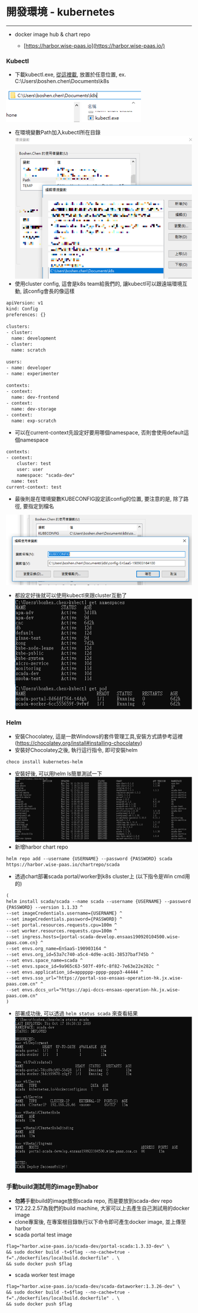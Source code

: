 # 開發環境 - kubernetes

---

* docker image hub & chart repo

  * [https://harbor.wise-paas.io](https://harbor.wise-paas.io/)

### Kubectl
- 下載kubectl.exe, [從這裡載](https://kubernetes.io/docs/tasks/tools/install-kubectl/#install-kubectl-on-windows), 放置於任意位置, ex. C:\Users\boshen.chen\Documents\k8s

![](/assets/kubectlpath.png)
- 在環境變數Path加入kubectl所在目錄
![](/assets/kubectlpathenv_mask.png)
- 使用cluster config, 這會是k8s team給我們的, 讓kubectl可以跟遠端環境互動, 該config會長的像這樣

```
apiVersion: v1
kind: Config
preferences: {}

clusters:
- cluster:
  name: development
- cluster:
  name: scratch

users:
- name: developer
- name: experimenter

contexts:
- context:
  name: dev-frontend
- context:
  name: dev-storage
- context:
  name: exp-scratch
```

- 可以在current-context先設定好要用哪個namespace, 否則會使用default這個namespace

```
contexts:
- context:
    cluster: test
    user: user
    namespace: "scada-dev"
  name: test
current-context: test
```
- 最後則是在環境變數KUBECONFIG設定該config的位置, 要注意的是, 除了路徑, 要指定到檔名

![](/assets/kubeconfig.PNG)


- 都設定好後就可以使用kubectl來跟cluster互動了
![](/assets/kubectlusage.PNG)

### Helm
* 安裝Chocolatey, 這是一款Windows的套件管理工具,安裝方式請參考這裡 (https://chocolatey.org/install#installing-chocolatey)
* 安裝好Chocolatey之後, 執行這行指令, 即可安裝helm
```
choco install kubernetes-helm
```
* 安裝好後, 可以用helm ls簡單測試一下
![](/assets/helmls.PNG)
* 新增harbor chart repo
```
helm repo add --username {USERNAME} --password {PASSWORD} scada https://harbor.wise-paas.io/chartrepo/scada
```
* 透過chart部署scada portal/worker到k8s cluster上 (以下指令是Win cmd用的)
```
(
helm install scada/scada --name scada --username {USERNAME} --password {PASSWORD} --version 1.1.33 ^
--set imageCredentials.username={USERNAME} ^
--set imageCredentials.password={PASSWORD} ^
--set portal.resources.requests.cpu=100m ^
--set worker.resources.requests.cpu=100m ^
--set ingress.hosts={portal-scada-develop.ensaas190920104500.wise-paas.com.cn} ^
--set envs.org_name=EnSaaS-190903164 ^
--set envs.org_id=53a7c740-a5c4-4d9e-ac81-38537baf745b ^
--set envs.space_name=scada ^
--set envs.space_id=9a965c63-507f-49fc-8f82-7e63e22e282c ^
--set envs.application_id=apppppp-pppp-pppp3-44444 ^
--set envs.sso_url="https://portal-sso-ensaas-operation-hk.jx.wise-paas.com.cn" ^
--set envs.dccs_url="https://api-dccs-ensaas-operation-hk.jx.wise-paas.com.cn"
)
```
* 部署成功後, 可以透過 `helm status scada` 來查看結果
![](/assets/helmstatus.PNG)

### 手動build測試用的image到habor
* **勿將**手動build的image放倒scada repo, 而是要放到scada-dev repo
* 172.22.2.57為我們的build machine, 大家可以上去產生自己測試用的docker image
* clone專案後, 在專案根目錄執行以下命令即可產生docker image, 並上傳至harbor
* scada portal test image
```
flag="harbor.wise-paas.io/scada-dev/portal-scada:1.3.33-dev" \
&& sudo docker build -t=$flag --no-cache=true -f="./dockerfiles/localbuild.dockerfile" . \
&& sudo docker push $flag
```
* scada worker test image
```
flag="harbor.wise-paas.io/scada-dev/scada-dataworker:1.3.26-dev" \
&& sudo docker build -t=$flag --no-cache=true -f="./dockerfiles/localbuild.dockerfile" . \
&& sudo docker push $flag
```

